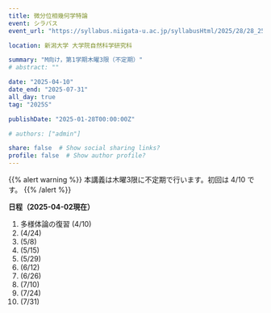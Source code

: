 ```yaml
---
title: 微分位相幾何学特論
event: シラバス
event_url: "https://syllabus.niigata-u.ac.jp/syllabusHtml/2025/28/28_250F3163_ja_JP.html"

location: 新潟大学 大学院自然科学研究科

summary: "M向け，第1学期木曜3限（不定期）"
# abstract: ""

date: "2025-04-10"
date_end: "2025-07-31"
all_day: true
tag: "2025S"

publishDate: "2025-01-28T00:00:00Z"

# authors: ["admin"]

share: false  # Show social sharing links?
profile: false  # Show author profile?
---
```

{{% alert warning %}}
本講義は木曜3限に不定期で行います。初回は 4/10 です。
{{% /alert %}}

**日程（2025-04-02現在）**
1. 多様体論の復習 (4/10)
2. (4/24)
3. (5/8)
4. (5/15)
5. (5/29)
6. (6/12)
7. (6/26)
8. (7/10)
9. (7/24)
10. (7/31)
